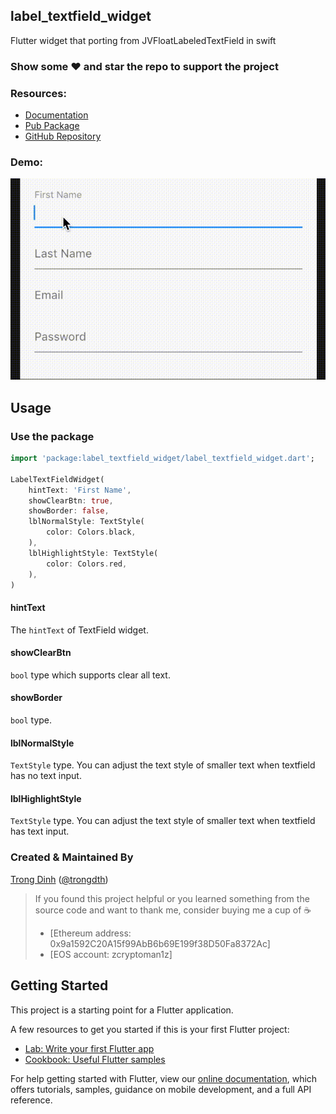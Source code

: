 ## label_textfield_widget

Flutter widget that porting from JVFloatLabeledTextField in swift

### Show some :heart: and star the repo to support the project

### Resources:
- [Documentation](https://pub.dev/documentation/label_textfield_widget/latest)
- [Pub Package](https://pub.dev/packages/label_textfield_widget)
- [GitHub Repository](https://github.com/trongdth/MroomLabelTextfieldWidget)

### Demo:

![](https://raw.githubusercontent.com/trongdth/MroomLabelTextfieldWidget/master/screenshots/demo.gif)


## Usage

### Use the package

```dart
import 'package:label_textfield_widget/label_textfield_widget.dart';

LabelTextFieldWidget(
    hintText: 'First Name',
    showClearBtn: true,
    showBorder: false,
    lblNormalStyle: TextStyle(
        color: Colors.black,
    ),
    lblHighlightStyle: TextStyle(
        color: Colors.red,
    ),
)
```

#### hintText

The ```hintText``` of TextField widget.

#### showClearBtn

```bool``` type which supports clear all text.

#### showBorder

```bool``` type.

#### lblNormalStyle

```TextStyle``` type. You can adjust the text style of smaller text when textfield has no text input.

#### lblHighlightStyle

```TextStyle``` type. You can adjust the text style of smaller text when textfield has text input.

### Created & Maintained By

[Trong Dinh](https://github.com/trongdth) ([@trongdth](https://www.twitter.com/trongdth))

> If you found this project helpful or you learned something from the source code and want to thank me, consider buying me a cup of :coffee:
>
> * [Ethereum address: 0x9a1592C20A15f99AbB6b69E199f38D50Fa8372Ac]
> * [EOS account: zcryptoman1z]

## Getting Started

This project is a starting point for a Flutter application.

A few resources to get you started if this is your first Flutter project:

- [Lab: Write your first Flutter app](https://flutter.dev/docs/get-started/codelab)
- [Cookbook: Useful Flutter samples](https://flutter.dev/docs/cookbook)

For help getting started with Flutter, view our
[online documentation](https://flutter.dev/docs), which offers tutorials,
samples, guidance on mobile development, and a full API reference.
